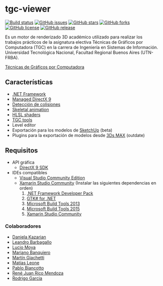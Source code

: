 # tgc-viewer
[![Build status](https://ci.appveyor.com/api/projects/status/72r1a74noxa4t7c5?svg=true)](https://ci.appveyor.com/project/rejurime/tgc-viewer)
[![GitHub issues](https://img.shields.io/github/issues/tgc-utn/tgc-viewer.svg)](https://github.com/tgc-utn/tgc-viewer/issues)
[![GitHub stars](https://img.shields.io/github/stars/tgc-utn/tgc-viewer.svg)](https://github.com/tgc-utn/tgc-viewer/stargazers)
[![GitHub forks](https://img.shields.io/github/forks/tgc-utn/tgc-viewer.svg)](https://github.com/tgc-utn/tgc-viewer/network)
[![GitHub license](https://img.shields.io/badge/license-MIT-blue.svg)](https://raw.githubusercontent.com/tgc-utn/tgc-viewer/master/LICENSE)
[![GitHub release](https://img.shields.io/github/release/tgc-utn/tgc-viewer.svg)](https://github.com/tgc-utn/tgc-viewer/releases)

Es un motor de renderizado 3D académico utilizado para realizar los trabajos prácticos de la asignatura electiva Técnicas de Gráficos por Computadora (TGC) en la carrera de Ingeniería en Sistemas de Información. Universidad Tecnológica Nacional, Facultad Regional Buenos Aires (UTN-FRBA).

[Técnicas de Gráficos por Computadora](http://tgc-utn.github.io/)

## Características
* [.NET Framework](https://www.microsoft.com/net)
* [Managed DirectX 9](https://en.wikipedia.org/wiki/Managed_DirectX)
* [Detección de colisiones](https://en.wikipedia.org/wiki/Collision_detection)
* [Skeletal animation](https://en.wikipedia.org/wiki/Skeletal_animation)
* [HLSL shaders](https://msdn.microsoft.com/en-us/library/windows/desktop/bb509561%28v=vs.85%29.aspx)
* [TGC tools](https://github.com/tgc-utn/tgc-tools)
* Level editor
* Exportación para los modelos de [SketchUp](https://www.sketchup.com) (beta)
* Plugins para la exportación de modelos desde [3Ds MAX](http://www.autodesk.com/education/free-software/3ds-max) (outdate)

## Requisitos
* API gráfica
    * [DirectX 9 SDK](http://www.microsoft.com/en-us/download/details.aspx?displaylang=en&id=6812)
* IDEs compatibles
    * [Visual Studio Community Edition](https://www.visualstudio.com/vs/community)
    * [Xamarin Studio Community](https://www.xamarin.com/studio) (Instalar las siguientes dependencias en orden)
        1. [.NET Framework Developer Pack](https://www.microsoft.com/net/targeting)
        2. [GTK# for .NET](http://www.mono-project.com/download/#download-win)
        3. [Microsoft Build Tools 2013](https://www.microsoft.com/es-ar/download/details.aspx?id=40760)
        4. [Microsoft Build Tools 2015](https://www.microsoft.com/es-ar/download/details.aspx?id=48159)
        5. [Xamarin Studio Community](https://dl.xamarin.com/MonoDevelop/Windows/XamarinStudio-6.2.0.1829.msi)

### Colaboradores
* [Daniela Kazarian](https://github.com/Dkazarian)
* [Leandro Barbagallo](https://github.com/lebarba)
* [Lucio Moya](https://github.com/DNAngeluS)
* [Mariano Banquiero](https://github.com/mbanquiero)
* [Martín Giachetti](https://github.com/mgiachetti)
* [Matías Leone](https://github.com/leonematias)
* [Pablo Biancotto](https://github.com/akhanubis)
* [René Juan Rico Mendoza](https://github.com/rejurime)
* [Rodrigo Garcia](https://github.com/mysery)
